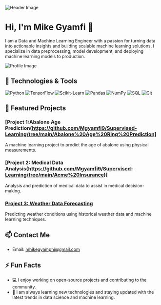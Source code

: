 ![Header Image](https://www.sharda.ac.in/blog/attachments/blog_images/Machine-Learning-data-Science-1-min.jpg)

# Hi, I'm Mike Gyamfi 👋

I am a Data and Machine Learning Engineer with a passion for turning data into actionable insights and building scalable machine learning solutions. I specialize in data preprocessing, model development, and deploying machine learning models to production. 

![Profile Image](https://static.vecteezy.com/system/resources/thumbnails/002/227/847/small/programmer-computer-expert-black-linear-icon-vector.jpg)

## 🔧 Technologies & Tools

![Python](https://img.shields.io/badge/-Python-333?style=flat&logo=python)
![TensorFlow](https://img.shields.io/badge/-TensorFlow-333?style=flat&logo=tensorflow)
![Scikit-Learn](https://img.shields.io/badge/-Scikit--Learn-333?style=flat&logo=scikit-learn)
![Pandas](https://img.shields.io/badge/-Pandas-333?style=flat&logo=pandas)
![NumPy](https://img.shields.io/badge/-NumPy-333?style=flat&logo=numpy)
![SQL](https://img.shields.io/badge/-SQL-333?style=flat&logo=sql)
![Git](https://img.shields.io/badge/-Git-333?style=flat&logo=git)

## 🌟 Featured Projects

### [Project 1:Abalone Age Prediction(https://github.com/Mgyamfi9/Supervised-Learning/tree/main/Abalone%20Age%20Ring%20Prediction]
A machine learning project to predict the age of abalone using physical measurements.

### [Project 2: Medical Data Analysis(https://github.com/Mgyamfi9/Supervised-Learning/tree/main/Acme%20Insurance)]
Analysis and prediction of medical data to assist in medical decision-making.

### [Project 3: Weather Data Forecasting](https://github.com/Mgyamfi9/Supervised-Learning/tree/main/Australia%20rain)
Predicting weather conditions using historical weather data and machine learning techniques.


## 📫 Contact Me
- Email: [mhikegyamphi@gmail.com](mailto:mhikegyamphi@example.com)

## ⚡ Fun Facts

- 💻 I enjoy working on open-source projects and contributing to the community.
- 🌱 I am always learning new technologies and staying updated with the latest trends in data science and machine learning.
